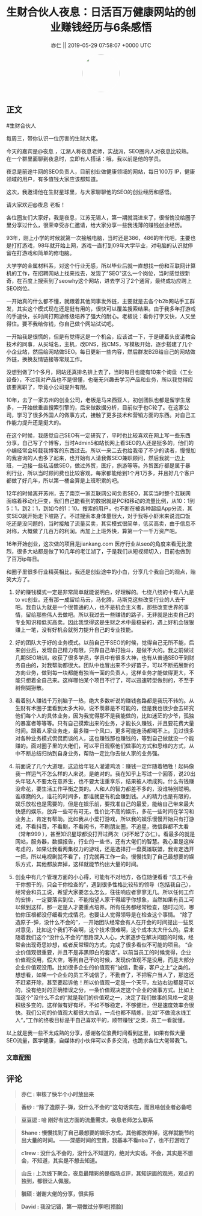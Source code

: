 <h1 align="center">生财合伙人夜息：日活百万健康网站的创业赚钱经历与6条感悟</h1>




<p align="center">
    <a>亦仁 || 2019-05-29 07:58:07 &#43;0000 UTC</a>
</p>

<div align="center">
    <img src="https://images.zsxq.com/Fn3NQqCN8nuGF86yZPXSbEsl0mb3?e=1590940799&amp;token=kIxbL07-8jAj8w1n4s9zv64FuZZNEATmlU_Vm6zD:pfbNc8W3hS0oYG_hyXXh_rHMHuc=" width="100" height="100" style="border:1px solid;border-radius:50%; color:#ffffff"/>
</div>




## 正文

<div>
#生财合伙人 

每周三，带你认识一位厉害的生财大佬。

今天的嘉宾是@夜息 ，江湖人称夜息老师，实战派，SEO圈内人对夜息比较熟。在一个群里面聊到夜息时，立即有人搭话：哦，我以前是他的学员。

夜息是前途牛网的SEO负责人，目前创业做健康领域的网站，每日100万 IP，健康领域的用户，有多值钱大家应该都知道。

这次，我邀请他在生财星球里，与大家聊聊他的SEO的创业经历和感悟。

请大家欢迎@夜息 老板！ 

各位圈友们大家好，我是夜息，江苏无锡人，第一期就混进来了，很惭愧没给圈子里分享过什么，很荣幸受亦仁邀请，给大家分享一些我浅薄的赚钱创业经历。

93年，刚上小学的时候就第一次接触电脑，当时还是386，486的年代吧，主要也是打打游戏，98年就开始上网，游戏一直打到09年大学毕业，对电脑的认识就停留在打游戏和简单的修电脑。

大学学的金属材料系，对这个行业无感，所以毕业后就一直想找一份和互联网计算机的工作，在招聘网站上找来找去，发现了&#34;SEO&#34;这么一个岗位，当时感觉很新奇，在百度上搜索到了seowhy这个网站，进去学习了2个通宵，最终成功应聘上SEO岗位。

一开始真的什么都不懂，就跟着其他同事发外链，主要就是去各个b2b网站手工群发，其实这个模式现在还是挺有用的，很快可以覆盖搜索结果。由于我多年打游戏的手速快，长时间打网游练级培养了强大的耐心。老板说：看你打字又快，人又坐得住。要不我给你钱，你自己做个网站试试吧。

一开始我是很慌的，但是有觉得这是一个机会，应该试一下，于是硬着头皮请教会技术的同事，从买域名，主机，改DNS，找CMS，写模板开始，逐步搭建了几个小企业站，然后给网站做SEO。每日更新一些内容，然后群发B2B给自己的网站做外链，换换友情链接等常规工作。

没想到做了1个多月，网站还真排名排上去了，当时每日也能有10来个询盘（工业设备），不过我对产品也不是很懂，也毫无兴趣去学习产品和业务，所以我觉得应该要离职了，毕竟小公司提升有限。

10年，去了一家苏州的创业公司，老板是马来西亚人，初创团队也都是留学生居多，一开始做垂直搜索引擎的，后来做数据分析，目前似乎也C轮了。在这家公司，学习了很多外国人的做事方式，接触了更多技术和营销方面的东西。对自己工作能力提升还是挺大的。

在这个时候，我感觉自己SEO有一定研究了，平时也比较喜欢在网上写一些东西分享，自己写了个博客，当时Admin5和站长网上看SEO的人还是挺多的，他们的小编经常会转载我博客的东西过去。所以一来二去也给我带了不少的读者，慢慢加的我咨询的人也多了起来，也开始有人请我做SEO兼职顾问，然后我就一边上班，一边接一些私活做SEO，做过外贸，医疗，旅游等等。外贸医疗都是属于暴利行业，所以当时顾问费也比较客观，每家都能给到1个月1万多，并且好几个客户都做了好几年，所以第一桶金算是上班积累的吧。

12年的时候离开苏州，去了南京一家互联网公司负责SEO，其实当时整个互联网面临着移动化巨变，我们自己能看到的数据就是PC和移动的流量比例，从10：1到5：1，到2：1，到如今的1：10。搜索的用户，也不断在被各种超级App分流，其实SEO就开始走下坡路了。不过搜索本身体量很大，对于我等小虾米来说混口饭吃还是没问题的，当时接触了流量买卖，其实模式很简单，低买高卖，由于信息不对称，大概做了几百万的利润。再加上上班外快，算第一个一千万资产吧。

16年开始创业，这次做的项目是jiankang.com 医疗行业从seo的角度来看无比激烈，很多大站都是做了10几年的老江湖了，于是我们从短视频切入，目前也做到了百万ip每日。

和圈子里很多行业精英相比，我还是创业途中的小白，分享几个我自己的观点，贻笑大方了。

1. 好的赚钱模式一定是非常简单就能说明白，好理解的。七绕八绕的十有八九是to vc创业。还有那一成留给马云，马化腾，马斯克这些改变行业的人去干吧。我自认为就是一个很普通的人，也不是机会主义者，那些改变世界的事情，留给那些伟人去做吧。所以我过去一些赚钱的路子，无非就是出卖自己的专业知识和低买高卖。因此我觉得这是生财之术中最稳妥的，遇上好机会狠狠赚上一笔，没有好机会就努力提升自己的专业技能。

2. 好的团队大于好的业务模式。以前自己干SEO的时候，觉得自己无所不能，后来创业后，发现自己精力有限，只靠自己单打独斗，是做不大的。我之前做过几期SEO培训，收获了很多学员，学员中有很多大神，也有从普通SEO干到财务自由的，对我帮助都很大。团队中也冒出来不少好苗子，可以不断拓展新的方向业务，做到每一块都能有独当一面的负责人，这样业务才能做得更大，不能只想着全自己来。这样哪怕某个项目不行了，可以迅速转型做别的，不至于树倒猢狲散。

3. 看着别人赚钱千万别脑子一热，绝大多数听说的赚钱套路都是我玩不转的。从生财有术圈子里看到太多大神，说不羡慕是不可能的，但是我也很少会去研究他们每个人的具体业务，因为我觉得那不是我能做的，比如迷茫的少爷，孤独的暴富者等等等。只有自己摸索出来的业务，才能长久赚钱，并且要花费大量时间。跟着人家业务走，最多赚一个风口，更多可能连汤都喝不上。见过很多对各种业务模式侃侃而谈的人，这也赚钱那也赚钱的，等到自己做就没一个能赚的。面对圈子里的大佬们，可以平日观察他们做事的方式和思维的方式，从中不断总结归纳到自身业务，帮助一定比你去做人家的业务强。

4. 前面说了几个大道理，这边给年轻人灌灌鸡汤：赚钱一定伴随着牺牲！起码像我一样运气不怎么样的人来说，是绝对的。我在知乎上写过一个回答，说20出头年轻人不要太在意养生，也不要太注重享乐，结果被人喷成狗。什么有钱赚没命花，要生活工作平衡之类的。人和人的智力都差不多的，没谁特别聪明。谁琢磨的久，谁花的时间多，那谁就更有机会赚到钱。人的精力也是有限的，娱乐放松也是需要的，但是在娱乐前，要找准自己的最爱，能给自己带来最大快感的娱乐，放弃一些可有可无，性价比不高的娱乐，多花一些时间在学习和业务上，肯定有帮助。比如我从小爱打游戏，所以我的娱乐慢慢开始只有打游戏，不看抖音，不看剧，不看闲书，不刷朋友圈，不追星，微信群都不太看（常年999 ），甚至知识星球都没打开过两次（对不起了亦仁）。看最多的就是网站，服务器，数据报告，行业的一些书，还有大佬们的智慧。我心里是这样考虑的，如果让我看两集权力的游戏，还是选择打一盘英雄联盟，我肯定选开一把，所以电视剧就不看了，打完就再工作一会。慢慢找到了自己最想要的娱乐方式，其他都放弃掉，这样就能节约出大量的时间。

5. 创业中有几个管理方面的小心得，可能有不对地方，各位随便看看
    “员工不会干你想干的，只会干你检查的”，遇到很多性格比较软的领导（包括我自己），经常会和员工说，希望大家要怎么怎么，往往响应者寥寥无几。所以任何工作的安排，一定要落实到位，不能指望人家干得超乎你想象，当然如果有员工可以做到这样，那一定是人才要重点培养。所有任务都经常检查，随时过问，哪怕你压根都没仔细看完成情况，也要让人觉得领导是在检查这个事情。
    “除了造原子-弹，没什么不会的”，一开始团队经常会有人在开会的时间提出一些反对意见，比如这个我们不会啊，这个技术很难啊，这个成本太大什么的。后来随着我们这个“没什么不会的”思路深入人心，大家逐步在解决问题的时候，经常会出现奇思妙想，或者反常理的方式，完成了很多看似不可能的项目。
    “企业价值观很重要，并且不是非黑即白的套话”。以前当员工的时候觉得，企业价值观没用，假大空，等到自己干的时候，发现价值观不是没用，而是大部分企业价值观没用。比如很多企业的价值观有“诚信，勤奋，客户之上”之类的。想想看，如果一个企业的员工不诚信了，不勤奋了，不把客户当人了，那这还不赶紧开除，甚至要起诉他！所以价值观一定是一个天平，左边右边都是可以的，没有绝对的正确错误之分，一条价值观决定这个企业的做事方式。比如上面这个&#34;没什么不会的“就是我们的价值观之一，决定了我们做事的风格一定是积极多变的，这样做有好有坏，不如不够稳定，不够健壮，但是速度效率会很快。我们公司的价值观大都很大白话，一点也都不精炼，比如”不做流水线工人“，”工作的终极目标是干自己喜欢干的，顺带赚钱“之类，员工一看就懂。
    
以上就是我一些不太成熟的分享，感谢各位浪费时间看到这里，如果有做大量SEO流量，医学健康，自媒体的小伙伴可以多多交流，也跪求各位大佬带我飞。
</div>

### 文章配图

<div class="image" align="center">

</div>


## 评论

<div align="left">
<div>

<blockquote >
<span> <strong>亦仁 : 审核了快半个小时放出来 </strong></span>
</blockquote>

<blockquote >
<span> <strong>香纱 : “除了造原子-弹，没什么不会的”这句话实在，而且啥创业者必备吧 </strong></span>
</blockquote>

<blockquote >
<span> <strong>豆豆逗 : 哈 刚好有这方面的流量需求，夜息老师怎么联系 </strong></span>
</blockquote>

<blockquote >
<span> <strong>Shane : 慢慢找到了自己最想要的娱乐方式，其他都放弃掉，这样就能节约出大量的时间。
——深感时间的宝贵，我基本不看nba了，也不打游戏了 </strong></span>
</blockquote>

<blockquote >
<span> <strong>c1rew : 没什么不会的，没什么不知道的，绝对大实话。不会，其实是不想会，不知道，其实是不想去知道。 </strong></span>
</blockquote>

<blockquote >
<span> <strong>山丘 : 上次线下聚会，夜息最精彩的是临场点评，其知识面的观光，观点的独到，都很让人佩服。 </strong></span>
</blockquote>

<blockquote >
<span> <strong>毓硕 : 谢谢大佬的分享，很实际 </strong></span>
</blockquote>

<blockquote >
<span> <strong>David : 我没记错，第一期做过分享吧[捂脸] </strong></span>
</blockquote>

</div>
</div>